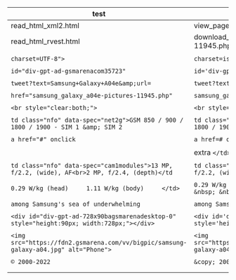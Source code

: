 | test                                                                                          | test2                                                                                           |
| --------------------------------------------------------------------------------------------- | ----------------------------------------------------------------------------------------------- |
| read_html_xml2.html                                                                           | view_page_source-ms_edge.html                                                                   |
| read_html_rvest.html                                                                          | download_xml_xml2-samsung_galaxy_a04e-11945.php.html                                            |
|                                                                                               |                                                                                                 |
| `charset=UTF-8">`                                                                             | `charset=iso-8859-1">`                                                                          |
|                                                                                               |                                                                                                 |
| `id="div-gpt-ad-gsmarenacom35723"`                                                            | `id='div-gpt-ad-gsmarenacom35723'`                                                              |
|                                                                                               |                                                                                                 |
| `tweet?text=Samsung+Galaxy+A04e&amp;url=`                                                     | `tweet?text=Samsung+Galaxy+A04e&url=`                                                           |
|                                                                                               |                                                                                                 |
| `href="samsung_galaxy_a04e-pictures-11945.php"`                                               | `samsung_galaxy_a04e-pictures-11945.php`                                                        |
|                                                                                               |                                                                                                 |
| `<br style="clear:both;">`                                                                    | `<br style="clear:both;" />`                                                                    |
|                                                                                               |                                                                                                 |
| `td class="nfo" data-spec="net2g">GSM 850 / 900 / 1800 / 1900 - SIM 1 &amp; SIM 2`            | `td class="nfo" data-spec="net2g">GSM 850 / 900 / 1800 / 1900 - SIM 1 & SIM 2`                  |
|                                                                                               |                                                                                                 |
| `a href="#" onclick`                                                                          | `a href=# onclick`                                                                              |
|                                                                                               |                                                                                                 |
|                                                                                               | extra `</td> </tr>`                                                                             |
|                                                                                               |                                                                                                 |
| `td class="nfo" data-spec="cam1modules">13 MP, f/2.2, (wide), AF<br>2 MP, f/2.4, (depth)</td` | `td class="nfo" data-spec="cam1modules">13 MP, f/2.2, (wide), AF<br />2 MP, f/2.4, (depth)</td` |
|                                                                                               |                                                                                                 |
| `0.29 W/kg (head)     1.11 W/kg (body)     </td>`                                             | `0.29 W/kg (head) &nbsp; &nbsp; 1.11 W/kg (body) &nbsp; &nbsp; </td`                            |
|                                                                                               |                                                                                                 |
| `among Samsung's sea of underwhelming`                                                        | `among Samsung&#039;s sea of underwhelming`                                                     |
|                                                                                               |                                                                                                 |
| `<div id="div-gpt-ad-728x90bagsmarenadesktop-0" style="height:90px; width:728px;"></div>`     | `<div id='div-gpt-ad-728x90bagsmarenadesktop-0' style='height:90px; width:728px;'></div>`       |
|                                                                                               |                                                                                                 |
| `<img src="https://fdn2.gsmarena.com/vv/bigpic/samsung-galaxy-a04.jpg" alt="Phone">`          | `<img src="https://fdn2.gsmarena.com/vv/bigpic/samsung-galaxy-a04.jpg" alt="Phone" />`          |
|                                                                                               |                                                                                                 |
| `© 2000-2022`                                                                                 | `&copy; 2000-2022`                                                                              |
|                                                                                               |                                                                                                 |
|                                                                                               |                                                                                                 |
